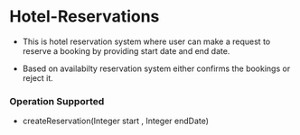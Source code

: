 # Hotel-Reservations

* This is hotel reservation system where user can make a request to reserve a booking by providing start date and end date.
 
* Based on availabilty reservation system either confirms the bookings or reject it.

### Operation Supported
* createReservation(Integer start , Integer endDate)